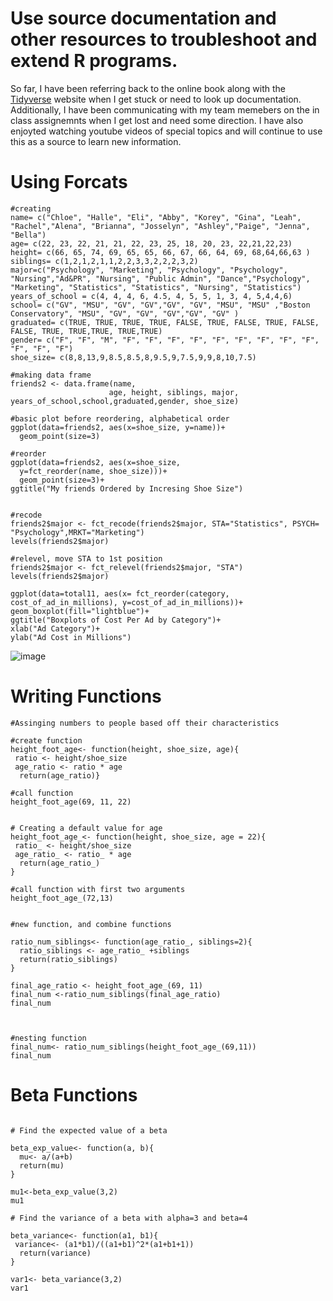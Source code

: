 # Use source documentation and other resources to troubleshoot and extend R programs.

 So far, I have been referring back to the online book along with the [Tidyverse](https://www.tidyverse.org/packages/) website when I get stuck or need to look up documentation. Additionally, I have been communicating with my team memebers on the in class assignemnts when I get lost and need some direction. I have also enjoyted watching youtube videos of special topics and will continue to use this as a source to learn new information. 


# Using Forcats 

```{r factors/forcats}
#creating 
name= c("Chloe", "Halle", "Eli", "Abby", "Korey", "Gina", "Leah", "Rachel","Alena", "Brianna", "Josselyn", "Ashley","Paige", "Jenna", "Bella")
age= c(22, 23, 22, 21, 21, 22, 23, 25, 18, 20, 23, 22,21,22,23)
height= c(66, 65, 74, 69, 65, 65, 66, 67, 66, 64, 69, 68,64,66,63 )
siblings= c(1,2,1,2,1,1,2,2,3,3,2,2,2,3,2)
major=c("Psychology", "Marketing", "Psychology", "Psychology", "Nursing","Ad&PR", "Nursing", "Public Admin", "Dance","Psychology", "Marketing", "Statistics", "Statistics", "Nursing", "Statistics")
years_of_school = c(4, 4, 4, 6, 4.5, 4, 5, 5, 1, 3, 4, 5,4,4,6)
school= c("GV", "MSU", "GV", "GV","GV", "GV", "MSU", "MSU" ,"Boston Conservatory", "MSU", "GV", "GV", "GV","GV", "GV" )
graduated= c(TRUE, TRUE, TRUE, TRUE, FALSE, TRUE, FALSE, TRUE, FALSE, FALSE, TRUE, TRUE,TRUE, TRUE,TRUE)
gender= c("F", "F", "M", "F", "F", "F", "F", "F", "F", "F", "F", "F", "F", "F", "F")
shoe_size= c(8,8,13,9,8.5,8.5,8,9.5,9,7.5,9,9,8,10,7.5)

#making data frame
friends2 <- data.frame(name, 
                      age, height, siblings, major, years_of_school,school,graduated,gender, shoe_size)

#basic plot before reordering, alphabetical order
ggplot(data=friends2, aes(x=shoe_size, y=name))+
  geom_point(size=3)

#reorder
ggplot(data=friends2, aes(x=shoe_size, 
  y=fct_reorder(name, shoe_size)))+
  geom_point(size=3)+
ggtitle("My friends Ordered by Incresing Shoe Size")


#recode 
friends2$major <- fct_recode(friends2$major, STA="Statistics", PSYCH= "Psychology",MRKT="Marketing")
levels(friends2$major)

#relevel, move STA to 1st position
friends2$major <- fct_relevel(friends2$major, "STA")
levels(friends2$major)
```


```{r boxplot, reorder }
ggplot(data=total11, aes(x= fct_reorder(category, cost_of_ad_in_millions), y=cost_of_ad_in_millions))+
geom_boxplot(fill="lightblue")+
ggtitle("Boxplots of Cost Per Ad by Category")+
xlab("Ad Category")+
ylab("Ad Cost in Millions")
```
![image](https://user-images.githubusercontent.com/105231104/180085418-dd2487fb-f772-4158-85df-2095301198a3.png)



# Writing Functions
```{r my own function}
#Assinging numbers to people based off their characteristics

#create function
height_foot_age<- function(height, shoe_size, age){
 ratio <- height/shoe_size
 age_ratio <- ratio * age
  return(age_ratio)}

#call function
height_foot_age(69, 11, 22)


# Creating a default value for age
height_foot_age_<- function(height, shoe_size, age = 22){
 ratio_ <- height/shoe_size
 age_ratio_ <- ratio_ * age
  return(age_ratio_)
}

#call function with first two arguments
height_foot_age_(72,13)


#new function, and combine functions 

ratio_num_siblings<- function(age_ratio_, siblings=2){
  ratio_siblings <- age_ratio_ +siblings
  return(ratio_siblings)
}

final_age_ratio <- height_foot_age_(69, 11)
final_num <-ratio_num_siblings(final_age_ratio)
final_num



#nesting function
final_num<- ratio_num_siblings(height_foot_age_(69,11))
final_num
```

# Beta Functions
```{r statistical functions}

# Find the expected value of a beta

beta_exp_value<- function(a, b){
  mu<- a/(a+b)
  return(mu)
}

mu1<-beta_exp_value(3,2)
mu1

# Find the variance of a beta with alpha=3 and beta=4

beta_variance<- function(a1, b1){
 variance<- (a1*b1)/((a1+b1)^2*(a1+b1+1))
  return(variance)
}

var1<- beta_variance(3,2)
var1


```
